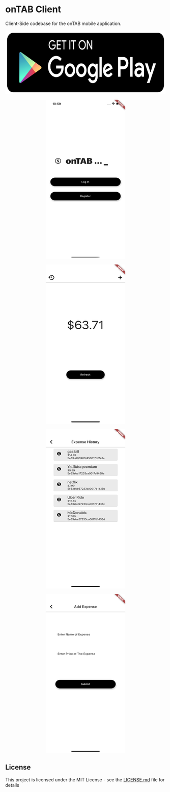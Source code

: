 # onTAB Client

Client-Side codebase for the onTAB mobile application.


<p align="center">
  <a href="https://play.google.com/store/apps/details?id=io.github.nayalash.on_tab"><img src="https://github.com/Nayalash/Nutralytics/blob/master/docs/gp.png" width = "1000" height= "200"/> </a>
</p>

<p align="center">
  <img src="https://github.com/Nayalash/onTAB-client/blob/master/images/Simulator%20Screen%20Shot%20-%20iPhone%2011%20Pro%20Max%20-%202020-03-31%20at%2022.59.08.png" width="250" height="500"/>
</p>

<p align="center">
  <img src="https://github.com/Nayalash/onTAB-client/blob/master/images/Simulator%20Screen%20Shot%20-%20iPhone%2011%20Pro%20Max%20-%202020-03-31%20at%2022.59.27.png" width="250" height="500"/>
</p>

<p align="center">
  <img src="https://github.com/Nayalash/onTAB-client/blob/master/images/Simulator%20Screen%20Shot%20-%20iPhone%2011%20Pro%20Max%20-%202020-03-31%20at%2023.02.06.png" width="250" height="500"/>
</p>


<p align="center">
  <img src="https://github.com/Nayalash/onTAB-client/blob/master/images/Simulator%20Screen%20Shot%20-%20iPhone%2011%20Pro%20Max%20-%202020-03-31%20at%2023.02.09.png" width="250" height="500"/>
</p>


## License

This project is licensed under the MIT License - see the [LICENSE.md](https://github.com/Nayalash/onTAB-client/blob/master/LICENSE) file for details

